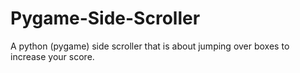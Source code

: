 # Pygame-Side-Scroller
A python (pygame) side scroller that is about jumping over boxes to increase your score.
